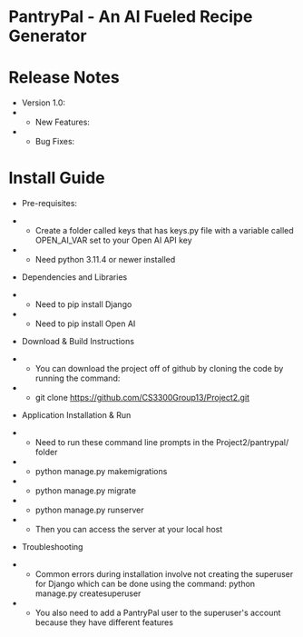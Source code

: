 # PantryPal - An AI Fueled Recipe Generator


# Release Notes

- Version 1.0:
- - New Features:
- - Bug Fixes:


# Install Guide

- Pre-requisites: 
- - Create a folder called keys that has keys.py file with a variable called OPEN_AI_VAR set to your Open AI API key
- - Need python 3.11.4 or newer installed


- Dependencies and Libraries
- - Need to pip install Django
- - Need to pip install Open AI


- Download & Build Instructions
- - You can download the project off of github by cloning the code by running the command: 
- - git clone https://github.com/CS3300Group13/Project2.git


- Application Installation & Run
- - Need to run these command line prompts in the Project2/pantrypal/ folder
- - python manage.py makemigrations
- - python manage.py migrate
- - python manage.py runserver
- - Then you can access the server at your local host


- Troubleshooting
- - Common errors during installation involve not creating the superuser for Django which can be done using the command: python manage.py createsuperuser
- - You also need to add a PantryPal user to the superuser's account because they have different features